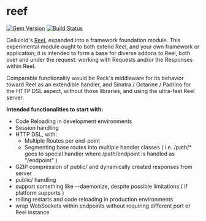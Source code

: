 reef
====

[![Gem Version](https://badge.fury.io/rb/reef.png)](http://rubygems.org/gems/reef)
[![Build Status](https://secure.travis-ci.org/penultimatix/reef.png?branch=master)](http://travis-ci.org/penultimatix/reef)


Celluloid's [Reel](http://github.com/celluloid/reel), expanded into a framework foundation module.
This experimental module ought to both extend Reel, and your own framework or application; it is intended to form a base
for diverse addons to Reel, both over and under the request: working with Requests and/or the Responses within Reel.

Comparable functionality would be Rack's middleware for its behavior toward Reel as an extendible handler,
and Sinatra / Octarine / Padrino for the HTTP DSL aspect, without those libraries,
and using the ultra-fast Reel server.

**Intended functionalities to start with:**

* Code Reloading in development environments
* Session handling
* HTTP DSL, with:
  * Multiple Routes per end-point
  * Segmenting base routes into multiple handler classes
  ( i.e. /path/* goes to special handler where /path/endpoint is handled as "/endpoint" )
* GZIP compression of public/ and dynamically created responses from server
* public/ handling
* support something like --daemonize, despite possible limitations ( if platform supports )
* rolling restarts and code reloading in production environments
* wrap WebSockets within endpoints without requiring different port or Reel instance
